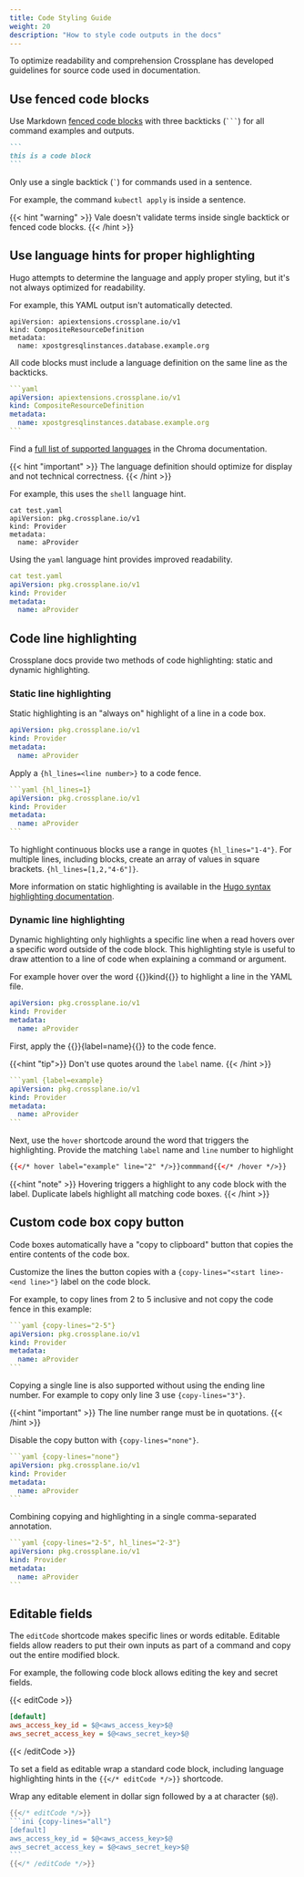 ```yaml
---
title: Code Styling Guide
weight: 20
description: "How to style code outputs in the docs"
---
```


To optimize readability and comprehension Crossplane has developed guidelines
for source code used in documentation.


## Use fenced code blocks
Use Markdown 
[fenced code blocks](https://www.markdownguide.org/extended-syntax/#fenced-code-blocks) 
with three backticks (` ``` `) for
all command examples and outputs.

````markdown
```
this is a code block
```
````

Only use a single backtick (`` ` ``) for commands used in a sentence. 

For example, the command `kubectl apply` is inside a sentence. 

{{< hint "warning" >}}
Vale doesn't validate terms inside single backtick or fenced code blocks.
{{< /hint >}}

## Use language hints for proper highlighting
Hugo attempts to determine the language and apply proper styling, but it's
not always optimized for readability. 

For example, this YAML output isn't automatically detected.
```
apiVersion: apiextensions.crossplane.io/v1
kind: CompositeResourceDefinition
metadata:
  name: xpostgresqlinstances.database.example.org
```

All code blocks must include a language definition on the same line as the backticks.
````yaml
```yaml
apiVersion: apiextensions.crossplane.io/v1
kind: CompositeResourceDefinition
metadata:
  name: xpostgresqlinstances.database.example.org
```
````

Find a [full list of supported languages](https://github.com/alecthomas/chroma/#supported-languages) in the Chroma documentation.

{{< hint "important" >}}
The language definition should optimize for display and not technical correctness.
{{< /hint >}}

For example, this uses the `shell` language hint.

```shell
cat test.yaml
apiVersion: pkg.crossplane.io/v1
kind: Provider
metadata:
  name: aProvider
```

Using the `yaml` language hint provides improved readability. 
```yaml
cat test.yaml
apiVersion: pkg.crossplane.io/v1
kind: Provider
metadata:
  name: aProvider
```

## Code line highlighting
Crossplane docs provide two methods of code highlighting: static and dynamic highlighting.

### Static line highlighting
Static highlighting is an "always on" highlight of a line in a code box.
```yaml {hl_lines="1-3"}
apiVersion: pkg.crossplane.io/v1
kind: Provider
metadata:
  name: aProvider
```

Apply a `{hl_lines=<line number>}` to a code fence.
````yaml
```yaml {hl_lines=1}
apiVersion: pkg.crossplane.io/v1
kind: Provider
metadata:
  name: aProvider
```
````

To highlight continuous blocks use a range in quotes `{hl_lines="1-4"}`.
For multiple lines, including blocks, create an array of values in square brackets. `{hl_lines=[1,2,"4-6"]}`.

More information on static highlighting is available in the [Hugo syntax highlighting documentation](https://gohugo.io/content-management/syntax-highlighting/).

### Dynamic line highlighting
Dynamic highlighting only highlights a specific line when a read hovers over a specific word outside of the code block.
This highlighting style is useful to draw attention to a line of code when explaining a command or argument.

For example hover over the word {{<hover label="example1" line="2" >}}kind{{</hover>}} to highlight a line in the YAML file. 
```yaml {label=example1}
apiVersion: pkg.crossplane.io/v1
kind: Provider
metadata:
  name: aProvider
```

First, apply the {{<hover label="example" line="1" >}}{label=name}{{</hover >}} to the code fence.


{{<hint "tip">}}
Don't use quotes around the `label` name.
{{< /hint >}}


````yaml {label=example}
```yaml {label=example}
apiVersion: pkg.crossplane.io/v1
kind: Provider
metadata:
  name: aProvider
```
````

Next, use the `hover` shortcode around the word that triggers the highlighting. Provide the matching `label` name and `line` number to highlight

```html
{{</* hover label="example" line="2" */>}}commmand{{</* /hover */>}}
```

{{<hint "note" >}}
Hovering triggers a highlight to any code block with the label. Duplicate labels highlight all matching code boxes.
{{< /hint >}} 

## Custom code box copy button
Code boxes automatically have a "copy to clipboard" button that copies the entire contents of the code box. 

Customize the lines the button copies with a `{copy-lines="<start line>-<end line>"}` label on the code block.

For example, to copy lines from 2 to 5 inclusive and not copy the code fence in this example:

````yaml {copy-lines="2-5"}
```yaml {copy-lines="2-5"}
apiVersion: pkg.crossplane.io/v1
kind: Provider
metadata:
  name: aProvider
```
````

Copying a single line is also supported without using the ending line number. For example to copy only line 3 use `{copy-lines="3"}`.

{{<hint "important" >}}
The line number range must be in quotations.
{{< /hint >}}

Disable the copy button with `{copy-lines="none"}`.

````yaml {copy-lines="none"}
```yaml {copy-lines="none"}
apiVersion: pkg.crossplane.io/v1
kind: Provider
metadata:
  name: aProvider
```
````

Combining copying and highlighting in a single comma-separated annotation. 
````yaml {copy-lines="2-5", hl_lines="2-3"}
```yaml {copy-lines="2-5", hl_lines="2-3"}
apiVersion: pkg.crossplane.io/v1
kind: Provider
metadata:
  name: aProvider
```
````
## Editable fields

The `editCode` shortcode makes specific lines or words editable. Editable fields allow readers to put their own inputs as part of a command and copy out the entire modified block. 

For example, the following code block allows editing the key and secret fields.

{{< editCode >}}
```ini {copy-lines="all"}
[default]
aws_access_key_id = $@<aws_access_key>$@
aws_secret_access_key = $@<aws_secret_key>$@
```
{{< /editCode >}}
<!-- vale off -->
To set a field as editable wrap a standard code block, including language highlighting hints in the `{{</* editCode */>}}` shortcode. 
<!-- vale on -->

Wrap any editable element in dollar sign followed by a at character (`$@`).

````go
{{</* editCode */>}}
```ini {copy-lines="all"}
[default]
aws_access_key_id = $@<aws_access_key>$@
aws_secret_access_key = $@<aws_secret_key>$@
```
{{</* /editCode */>}}
````

